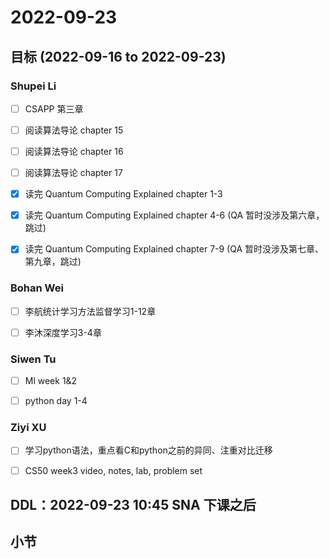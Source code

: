 # 2022-09-23
## 目标 (2022-09-16 to 2022-09-23)
### Shupei Li
- [ ] CSAPP 第三章
- [ ] 阅读算法导论 chapter 15
- [ ] 阅读算法导论 chapter 16
- [ ] 阅读算法导论 chapter 17
- [x] 读完 Quantum Computing Explained chapter 1-3
- [x] 读完 Quantum Computing Explained chapter 4-6 (QA 暂时没涉及第六章，跳过)
- [x] 读完 Quantum Computing Explained chapter 7-9 (QA 暂时没涉及第七章、第九章，跳过)


### Bohan Wei
- [ ] 李航统计学习方法监督学习1-12章
- [ ] 李沐深度学习3-4章


### Siwen Tu
- [ ] Ml week 1&2
- [ ] python day 1-4


### Ziyi XU
- [ ] 学习python语法，重点看C和python之前的异同、注重对比迁移
- [ ] CS50 week3 video, notes, lab, problem set


## DDL：2022-09-23 10:45 SNA 下课之后

## 小节

